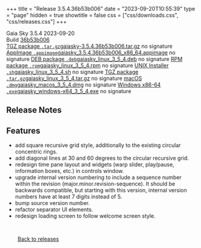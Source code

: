 +++
title = "Release 3.5.4.36b53b006"
date = "2023-09-20T10:55:39"
type = "page"
hidden = true
showtitle = false
css = ["css/downloads.css", "css/releases.css"]
+++

<div class="download-container">
<div id="download-title">
<i class="gs-mdi-tag"></i>
Gaia Sky <span class="downloads-version">3.5.4</span> 
<time class="downloads-releasedate" datetime="2023-09-20T10:55:39" title="Published: 2023-09-20T10:55:39"><i class="gs-mdi-calendar"></i> 2023-09-20</time>
<div class="downloads-build">Build <a href='https://codeberg.org/gaiasky/gaiasky/commit/36b53b006' target='_blank'>36b53b006</a></div></div>
<div class="download-section">
<a href="https://gaia.ari.uni-heidelberg.de/gaiasky/releases/3.5.4.36b53b006/gaiasky-3.5.4.36b53b006.tar.gz" class="download-button"><i class="gs-mdi-zip-box icon-button"></i> TGZ package <code>.tar.gz</code><span class="download-sub">gaiasky-3.5.4.36b53b006.tar.gz</span></a>
<span class="signature">no signature</span>
<a href="https://gaia.ari.uni-heidelberg.de/gaiasky/releases/3.5.4.36b53b006/gaiasky_3.5.4.36b53b006_x86_64.appimage" class="download-button"><i class="gs-material-symbols-box icon-button"></i> AppImage <code>.appimage</code><span class="download-sub">gaiasky_3.5.4.36b53b006_x86_64.appimage</span></a>
<span class="signature">no signature</span>
<a href="https://gaia.ari.uni-heidelberg.de/gaiasky/releases/3.5.4.36b53b006/gaiasky_linux_3_5_4.deb" class="download-button"><i class="gs-mdi-debian icon-button"></i> DEB package <code>.deb</code><span class="download-sub">gaiasky_linux_3_5_4.deb</span></a>
<span class="signature">no signature</span>
<a href="https://gaia.ari.uni-heidelberg.de/gaiasky/releases/3.5.4.36b53b006/gaiasky_linux_3_5_4.rpm" class="download-button"><i class="gs-mdi-fedora icon-button"></i> RPM package <code>.rpm</code><span class="download-sub">gaiasky_linux_3_5_4.rpm</span></a>
<span class="signature">no signature</span>
<a href="https://gaia.ari.uni-heidelberg.de/gaiasky/releases/3.5.4.36b53b006/gaiasky_linux_3_5_4.sh" class="download-button"><i class="gs-token-unix icon-button"></i> UNIX Installer <code>.sh</code><span class="download-sub">gaiasky_linux_3_5_4.sh</span></a>
<span class="signature">no signature</span>
<a href="https://gaia.ari.uni-heidelberg.de/gaiasky/releases/3.5.4.36b53b006/gaiasky_linux_3_5_4.tar.gz" class="download-button"><i class="gs-mdi-zip-box icon-button"></i> TGZ package <code>.tar.gz</code><span class="download-sub">gaiasky_linux_3_5_4.tar.gz</span></a>
<span class="signature">no signature</span>
<a href="https://gaia.ari.uni-heidelberg.de/gaiasky/releases/3.5.4.36b53b006/gaiasky_macos_3_5_4.dmg" class="download-button"><i class="gs-fa6-brands-apple icon-button"></i> macOS <code>.dmg</code><span class="download-sub">gaiasky_macos_3_5_4.dmg</span></a>
<span class="signature">no signature</span>
<a href="https://gaia.ari.uni-heidelberg.de/gaiasky/releases/3.5.4.36b53b006/gaiasky_windows-x64_3_5_4.exe" class="download-button"><i class="gs-fa6-brands-windows icon-button"></i> Windows x86-64 <code>.exe</code><span class="download-sub">gaiasky_windows-x64_3_5_4.exe</span></a>
<span class="signature">no signature</span>
</div>
</div>

<section class="release-notes">

# Release Notes


## Features
- add square recursive grid style, additionally to the existing circular concentric rings.
- add diagonal lines at 30 and 60 degrees to the circular recursive grid.
- redesign time pane layout and widgets (warp slider, play/pause, information boxes, etc.) in controls window.
- upgrade internal version numbering to include a sequence number within the revision (major.minor.revision-sequence). It should be backwards compatible, but starting with this version, internal version numbers have at least 7 digits instead of 5.
- bump source version number.
- refactor separator UI elements.
- redesign loading screen to follow welcome screen style.
</section>


<p class="center-text" style="padding: 30px;"><a href="/downloads/releases"><i class="gs-mdi-arrow-left-bold-circle"></i> Back to releases</a>
</p>
